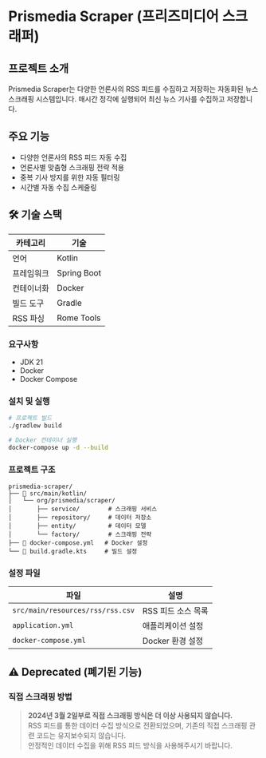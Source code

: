 # Prismedia Scraper (프리즈미디어 스크래퍼)

## 프로젝트 소개
Prismedia Scraper는 다양한 언론사의 RSS 피드를 수집하고 저장하는 자동화된 뉴스 스크래핑 시스템입니다. 매시간 정각에 실행되어 최신 뉴스 기사를 수집하고 저장합니다.

## 주요 기능
- 다양한 언론사의 RSS 피드 자동 수집
- 언론사별 맞춤형 스크래핑 전략 적용
- 중복 기사 방지를 위한 자동 필터링
- 시간별 자동 수집 스케줄링

## 🛠 기술 스택
| 카테고리 | 기술 |
|---------|------|
| 언어 | Kotlin |
| 프레임워크 | Spring Boot |
| 컨테이너화 | Docker |
| 빌드 도구 | Gradle |
| RSS 파싱 | Rome Tools |

### 요구사항
- JDK 21
- Docker
- Docker Compose

### 설치 및 실행
```bash
# 프로젝트 빌드
./gradlew build

# Docker 컨테이너 실행
docker-compose up -d --build
```

### 프로젝트 구조
```
prismedia-scraper/
├── 📂 src/main/kotlin/
│   └── org/prismedia/scraper/
│       ├── service/        # 스크래핑 서비스
│       ├── repository/     # 데이터 저장소
│       ├── entity/         # 데이터 모델
│       └── factory/        # 스크래핑 전략
├── 📄 docker-compose.yml   # Docker 설정
└── 📄 build.gradle.kts     # 빌드 설정
```

### 설정 파일
| 파일 | 설명 |
|------|------|
| `src/main/resources/rss/rss.csv` | RSS 피드 소스 목록 |
| `application.yml` | 애플리케이션 설정 |
| `docker-compose.yml` | Docker 환경 설정 |

## ⚠️ Deprecated (폐기된 기능)
### 직접 스크래핑 방법
> **2024년 3월 2일부로 직접 스크래핑 방식은 더 이상 사용되지 않습니다.**  
> RSS 피드를 통한 데이터 수집 방식으로 전환되었으며, 기존의 직접 스크래핑 관련 코드는 유지보수되지 않습니다.  
> 안정적인 데이터 수집을 위해 RSS 피드 방식을 사용해주시기 바랍니다.